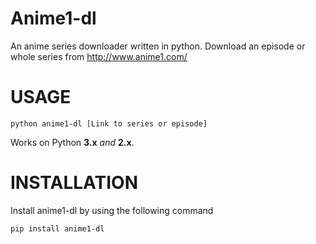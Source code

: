 Anime1-dl
===========================

An anime series downloader written in python. Download an episode or whole series from http://www.anime1.com/

USAGE
===========================
	python anime1-dl [Link to series or episode]

Works on Python **3.x** *and* **2.x**.

**INSTALLATION**
====================
Install anime1-dl by using the following command

    pip install anime1-dl
